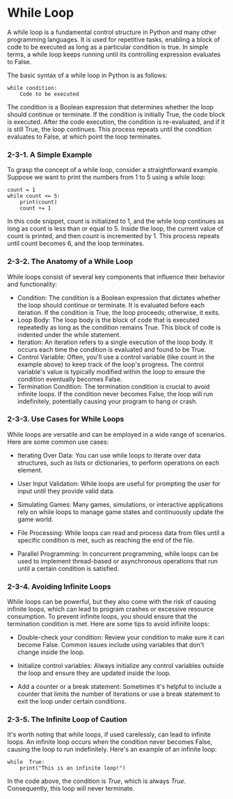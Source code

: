 # While Loop
A while loop is a fundamental control structure in Python and many other programming languages. It is used for repetitive tasks, enabling a block of code to be executed as long as a particular condition is true. In simple terms, a while loop keeps running until its controlling expression evaluates to False.

The basic syntax of a while loop in Python is as follows:

	while condition:
		Code to be executed

  
The condition is a Boolean expression that determines whether the loop should continue or terminate. If the condition is initially True, the code block is executed. After the code execution, the condition is re-evaluated, and if it is still True, the loop continues. This process repeats until the condition evaluates to False, at which point the loop terminates.

### 2-3-1. A Simple Example
To grasp the concept of a while loop, consider a straightforward example. Suppose we want to print the numbers from 1 to 5 using a while loop:

	count = 1
	while count <= 5:
		print(count)
		count += 1

  
In this code snippet, count is initialized to 1, and the while loop continues as long as count is less than or equal to 5. Inside the loop, the current value of count is printed, and then count is incremented by 1. This process repeats until count becomes 6, and the loop terminates.

### 2-3-2. The Anatomy of a While Loop
While loops consist of several key components that influence their behavior and functionality:

-   Condition: The condition is a Boolean expression that dictates whether the loop should continue or terminate. It is evaluated before each iteration. If the condition is True, the loop proceeds; otherwise, it exits.
-   Loop Body: The loop body is the block of code that is executed repeatedly as long as the condition remains True. This block of code is indented under the while statement.    
-   Iteration: An iteration refers to a single execution of the loop body. It occurs each time the condition is evaluated and found to be True.    
-   Control Variable: Often, you'll use a control variable (like count in the example above) to keep track of the loop's progress. The control variable's value is typically modified within the loop to ensure the condition eventually becomes False.    
-  Termination Condition: The termination condition is crucial to avoid infinite loops. If the condition never becomes False, the loop will run indefinitely, potentially causing your program to hang or crash.

### 2-3-3. Use Cases for While Loops

While loops are versatile and can be employed in a wide range of scenarios. Here are some common use cases:

-   Iterating Over Data: You can use while loops to iterate over data structures, such as lists or dictionaries, to perform operations on each element.
    
-   User Input Validation: While loops are useful for prompting the user for input until they provide valid data.
    
-   Simulating Games: Many games, simulations, or interactive applications rely on while loops to manage game states and continuously update the game world.
    
-   File Processing: While loops can read and process data from files until a specific condition is met, such as reaching the end of the file.
    
-   Parallel Programming: In concurrent programming, while loops can be used to implement thread-based or asynchronous operations that run until a certain condition is satisfied.

### 2-3-4. Avoiding Infinite Loops

While loops can be powerful, but they also come with the risk of causing infinite loops, which can lead to program crashes or excessive resource consumption. To prevent infinite loops, you should ensure that the termination condition is met. Here are some tips to avoid infinite loops:

-   Double-check your condition: Review your condition to make sure it can become False. Common issues include using variables that don't change inside the loop.
    
-   Initialize control variables: Always initialize any control variables outside the loop and ensure they are updated inside the loop.
    
-   Add a counter or a break statement: Sometimes it's helpful to include a counter that limits the number of iterations or use a break statement to exit the loop under certain conditions.

### 2-3-5. The Infinite Loop of Caution

It's worth noting that while loops, if used carelessly, can lead to infinite loops. An infinite loop occurs when the condition never becomes False, causing the loop to run indefinitely. Here's an example of an infinite loop:

	while  True:
		print("This is an infinite loop!")

 In the code above, the condition is *True*, which is always *True*. Consequently, this loop will never terminate.
